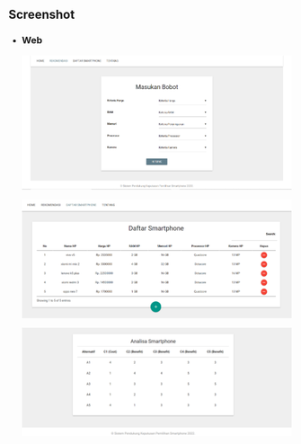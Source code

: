 ## Screenshot

- ### Web
    
    ![](https://raw.githubusercontent.com/hanidilla/UAS_SPK_TOPSIS/master/gambar/1.PNG)
    
    ![](https://raw.githubusercontent.com/hanidilla/UAS_SPK_TOPSIS/master/gambar/2.PNG)
    
    ![](https://raw.githubusercontent.com/hanidilla/UAS_SPK_TOPSIS/master/gambar/3.PNG)

    
   
